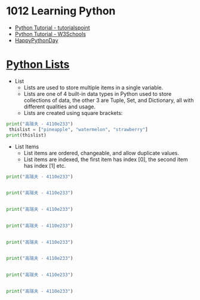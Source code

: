 # 1012 Learning Python
- [Python Tutorial - tutorialspoint](https://www.tutorialspoint.com/python/index.htm)
- [Python Tutorial - W3Schools](https://www.w3schools.com/python/)
- [HappyPythonDay](https://github.com/MyFirstSecurity2020/HappyPythonDay)

# [Python Lists](https://www.w3schools.com/python/python_lists.asp)

- List
  - Lists are used to store multiple items in a single variable.
  - Lists are one of 4 built-in data types in Python used to store collections of data, the other 3 are Tuple, Set, and Dictionary, all with different qualities and usage.
  - Lists are created using square brackets:
``` python
print("高瑞夫 - 4110e233")
 thislist = ["pineapple", "watermelon", "strawberry"]
print(thislist)
```
  - List Items
    - List items are ordered, changeable, and allow duplicate values.
    - List items are indexed, the first item has index [0], the second item has index [1] etc.
``` python
print("高瑞夫 - 4110e233")
 
```

``` python
print("高瑞夫 - 4110e233")
 
```

``` python
print("高瑞夫 - 4110e233")
 
```

``` python
print("高瑞夫 - 4110e233")
 
```

``` python
print("高瑞夫 - 4110e233")
 
```

``` python
print("高瑞夫 - 4110e233")
 
```

``` python
print("高瑞夫 - 4110e233")
 
```

``` python
print("高瑞夫 - 4110e233")
 
```
